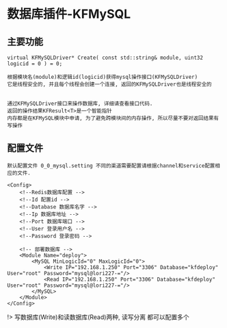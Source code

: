 # 数据库插件-KFMySQL


## 主要功能
	
    virtual KFMySQLDriver* Create( const std::string& module, uint32 logicid = 0 ) = 0;
	
	根据模块名(module)和逻辑id(logicid)获得mysql操作接口(KFMySQLDriver)
	它是线程安全的, 并且每个线程会创建一个连接, 返回的KFMySQLDriver也是线程安全的

	
	通过KFMySQLDriver接口来操作数据库, 详细请查看接口代码.
	返回的操作结果KFResult<T>是一个智能指针
	内存都是在KFMySQL模块中申请, 为了避免跨模块间的内存操作, 所以尽量不要对返回结果有写操作
	
	
## 配置文件
	
	默认配置文件 0_0_mysql.setting 不同的渠道需要配置请根据channel和service配置相应的文件.
	
	<Config>
		<!--Redis数据库配置 -->
		<!--Id 配置id -->
		<!--Database 数据库名字 -->
		<!--Ip 数据库地址 -->
		<!--Port 数据库端口 -->
		<!--User 登录用户名 -->
		<!--Password 登录密码 -->

		<!-- 部署数据库 -->
		<Module Name="deploy">
			<MySQL MinLogicId="0" MaxLogicId="0">
				<Write IP="192.168.1.250" Port="3306" Database="kfdeploy" User="root" Password="mysql@lori227-="/>
				<Read IP="192.168.1.250" Port="3306" Database="kfdeploy" User="root" Password="mysql@lori227-="/>
			</MySQL>			 
		</Module>
	</Config>


!> 写数据库(Write)和读数据库(Read)两种, 读写分离 都可以配置多个